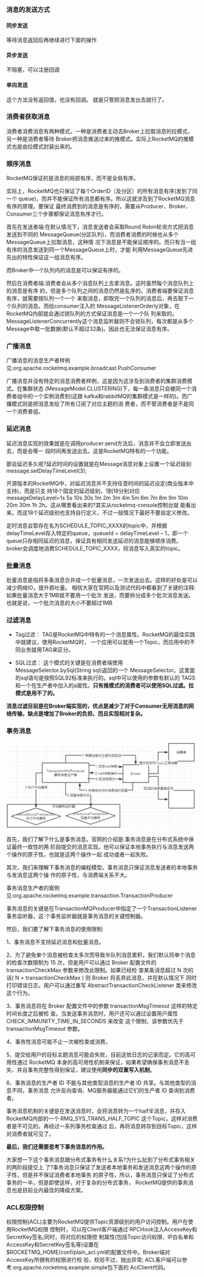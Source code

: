 ### 消息的发送方式
#### 同步发送
 等待消息返回后再继续进行下面的操作
 
#### 异步发送
不阻塞，可以注册回调

#### 单向发送
这个方法没有返回值，也没有回调。 就是只管把消息发出去就行了。

### 消费者获取消息
消费者消费消息有两种模式，一种是消费者主动去Broker上拉取消息的拉模式，另一种是消费者等待
Broker把消息推送过来的推模式。实际上RocketMQ的推模式也是由拉模式封装出来的。

### 顺序消息
RocketMQ保证的是消息的局部有序，而不是全局有序。

实际上，RocketMQ也只保证了每个OrderID（及分区）的所有消息有序(发到了同一个 queue)，而并不能保证所有消息都有序。所以这就涉及到了RocketMQ消息有序的原理。要保证 最终消费到的消息是有序的，需要从Producer、Broker、Consumer三个步骤都保证消息有序才行。

首先在发送者端:在默认情况下，消息发送者会采取Round Robin轮询方式把消息发送到不同的 MessageQueue(分区队列)，而消费者消费的时候也从多个MessageQueue上拉取消息，这种情 况下消息是不能保证顺序的。而只有当一组有序的消息发送到同一个MessageQueue上时，才能 利用MessageQueue先进先出的特性保证这一组消息有序。

而Broker中一个队列内的消息是可以保证有序的。

然后在消费者端:消费者会从多个消息队列上去拿消息。这时虽然每个消息队列上的消息是有序 的，但是多个队列之间的消息仍然是乱序的。消费者端要保证消息有序，就需要按队列一个一个 来取消息，即取完一个队列的消息后，再去取下一个队列的消息。而给consumer注入的 MessageListenerOrderly对象，在RocketMQ内部就会通过锁队列的方式保证消息是一个一个队 列来取的。MessageListenerConcurrently这个消息监听器则不会锁队列，每次都是从多个 Message中取一批数据(默认不超过32条)。因此也无法保证消息有序。

### 广播消息
广播消息的消息生产者样例见:org.apache.rocketmq.example.broadcast.PushConsumer

广播消息并没有特定的消息消费者样例，这是因为这涉及到消费者的集群消费模式。在集群状态 (MessageModel.CLUSTERING)下，每一条消息只会被同一个消费者组中的一个实例消费到(这跟 kafka和rabbitMQ的集群模式是一样的)。而广播模式则是把消息发给了所有订阅了对应主题的消 费者，而不管消费者是不是同一个消费者组。

### 延迟消息
延迟消息实现的效果就是在调用producer.send方法后，消息并不会立即发送出去，而是会等一 段时间再发送出去。这是RocketMQ特有的一个功能。

那会延迟多久呢?延迟时间的设置就是在Message消息对象上设置一个延迟级别 message.setDelayTimeLevel(3);

开源版本的RocketMQ中，对延迟消息并不支持任意时间的延迟设定(商业版本中支持)，而是只支 持18个固定的延迟级别，1到18分别对应messageDelayLevel=1s 5s 10s 30s 1m 2m 3m 4m 5m 6m 7m 8m 9m 10m 20m 30m 1h 2h。这从哪里看出来的?其实从rocketmq-console控制台就 能看出来。而这18个延迟级别也支持自行定义，不过一般情况下最好不要自定义修改。

定时消息会暂存在名为SCHEDULE_TOPIC_XXXX的topic中，并根据delayTimeLevel存入特定的queue，queueId = delayTimeLevel – 1，即一个queue只存相同延迟的消息，保证具有相同发送延迟的消息能够顺序消费。broker会调度地消费SCHEDULE_TOPIC_XXXX，将消息写入真实的topic。

### 批量消息
批量消息是指将多条消息合并成一个批量消息，一次发送出去。这样的好处是可以减少网络IO，提升吞吐量。
相信大家在官网以及测试代码中都看到了关键的注释:如果批量消息大于1MB就不要用一个批次 发送，而要拆分成多个批次消息发送。也就是说，一个批次消息的大小不要超过1MB

### 过滤消息
 
 - Tag过滤：
 TAG是RocketMQ中特有的一个消息属性。RocketMQ的最佳实践中就建议，使用RocketMQ时， 一个应用可以就用一个Topic，而应用中的不同业务就用TAG来区分。
 
 - SQL过滤：
这个模式的关键是在消费者端使用MessageSelector.bySql(String sql)返回的一个 MessageSelector。这里面的sql语句是按照SQL92标准来执行的。sql中可以使用的参数有默认的 TAGS和一个在生产者中加入的a属性。**只有推模式的消费者可以使用SQL过滤。拉模式是用不了的。**

**消息过滤目前是在Broker端实现的，优点是减少了对于Consumer无用消息的网络传输，缺点是增加了Broker的负担、而且实现相对复杂。**

### 事务消息
![mq19](../../../images/mq19.png)

首先，我们了解下什么是事务消息。官网的介绍是:事务消息是在分布式系统中保证最终一致性的两 阶段提交的消息实现。他可以保证本地事务执行与消息发送两个操作的原子性，也就是这两个操作一起 成功或者一起失败。

其次，我们来理解下事务消息的编程模型。事务消息只保证消息发送者的本地事务与发消息这两个操 作的原子性，与消费端关系不大。

事务消息生产者的案例见:org.apache.rocketmq.example.transaction.TransactionProducer

事务消息的关键是在TransactionMQProducer中指定了一个TransactionListener事务监听器，这 个事务监听器就是事务消息的关键控制器。

然后，我们要了解下事务消息的使用限制:

1、事务消息不支持延迟消息和批量消息。

2、为了避免单个消息被检查太多次而导致半队列消息累积，我们默认将单个消息的检查次数限制为 15 次，但是用户可以通过 Broker 配置文件的 transactionCheckMax 参数来修改此限制。如果已经检 查某条消息超过 N 次的话( N = transactionCheckMax ) 则 Broker 将丢弃此消息，并在默认情况下 同时打印错误日志。用户可以通过重写 AbstractTransactionCheckListener 类来修改这个行为。

3、事务消息将在 Broker 配置文件中的参数 transactionMsgTimeout 这样的特定时间长度之后被检 查。当发送事务消息时，用户还可以通过设置用户属性 CHECK_IMMUNITY_TIME_IN_SECONDS 来改变 这个限制，该参数优先于 transactionMsgTimeout 参数。

4、事务性消息可能不止一次被检查或消费。

5、提交给用户的目标主题消息可能会失败，目前这依日志的记录而定。它的高可用性通过 RocketMQ 本身的高可用性机制来保证，如果希望确保事务消息不丢失、并且事务完整性得到保证，建议使用**同步的双重写入机制**。

6、事务消息的生产者 ID 不能与其他类型消息的生产者 ID 共享。与其他类型的消息不同，事务消息 允许反向查询、MQ服务器能通过它们的生产者 ID 查询到消费者。


事务消息机制的关键是在发送消息时，会将消息转为一个half半消息，并存入RocketMQ内部的一个 RMQ_SYS_TRANS_HALF_TOPIC 这个Topic，这样对消费者是不可见的。再经过一系列事务检查通过 后，再将消息转存到目标Topic，这样对消费者就可见了。

**最后，我们还需要思考下事务消息的作用。**

大家想一下这个事务消息跟分布式事务有什么关系?为什么扯到了分布式事务相关的两阶段提交上 了?事务消息只保证了发送者本地事务和发送消息这两个操作的原子性，但是并不保证消费者本地事务 的原子性，所以，事务消息只保证了分布式事务的一半。但是即使这样，对于复杂的分布式事务， RocketMQ提供的事务消息也是目前业内最佳的降级方案。

### ACL权限控制

权限控制(ACL)主要为RocketMQ提供Topic资源级别的用户访问控制。用户在使用RocketMQ权限 控制时，可以在Client客户端通过 RPCHook注入AccessKey和SecretKey签名;同时，将对应的权限控 制属性(包括Topic访问权限、IP白名单和AccessKey和SecretKey签名等)设置在 $ROCKETMQ_HOME/conf/plain_acl.yml的配置文件中。Broker端对AccessKey所拥有的权限进行校 验，校验不过，抛出异常; ACL客户端可以参考:org.apache.rocketmq.example.simple包下面的 AclClient代码。





 



 